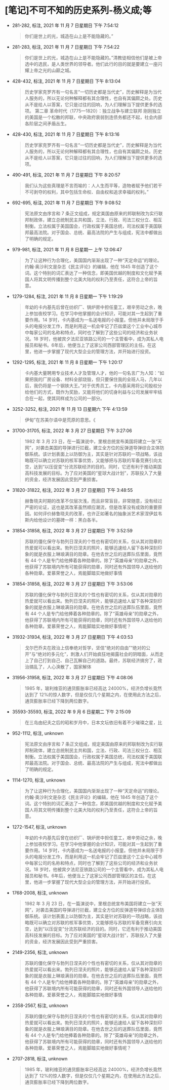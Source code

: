 # [笔记]不可不知的历史系列-杨义成;等


-   281-282, 标注, 2021 年 11 月 7 日星期日 下午 7:54:12

    > 你们是世上的光，城造在山上是不能隐藏的。”

-   281-283, 标注, 2021 年 11 月 7 日星期日 下午 7:54:22

    > 你们是世上的光，城造在山上是不能隐藏的。”清教徒相信他们是被上帝选中的选民，是人类世界的领导者。他们此行的目的就是要建立一座闪耀上帝之光的山巅之城。

-   428-432, 标注, 2021 年 11 月 7 日星期日 下午 8:13:04

    > 历史学家克罗齐有一句名言“一切历史都是当代史”，历史解释是为当代人服务的，所以无论何种解释都有其合理性，也自有其偏颇之处。历史从不是给人以答案，它只是过往的回响，为人们理解当下提供更多的选项。 第二章 革命时代（1775—1820）：独立战争与建立联邦 刚刚独立的美国是一个松散的邦联，中央政府衰弱到连债务都还不起，社会内部各阶层之间矛盾丛生。

-   428-430, 标注, 2021 年 11 月 7 日星期日 下午 8:13:16

    > 历史学家克罗齐有一句名言“一切历史都是当代史”，历史解释是为当代人服务的，所以无论何种解释都有其合理性，也自有其偏颇之处。历史从不是给人以答案，它只是过往的回响，为人们理解当下提供更多的选项。

-   490-491, 标注, 2021 年 11 月 7 日星期日 下午 8:20:57

    > 我们认为这些真理是不言而喻的：人人生而平等，造物者赋予他们若干不可剥夺的权利，其中包括生命权、自由权和追求幸福的权利。”

-   692-695, 标注, 2021 年 11 月 7 日星期日 下午 9:08:52

    > 宪法原文由序言和 7 条正文组成，规定美国由原来的邦联制改为实行联邦制政体，建立总统制民主共和国，立法、行政、司法三权分立、相互制衡。立法权属于美国国会，行政权属于美国总统，司法权属于美国联邦最高法院。对于国会、总统、最高法院的产生与组成，宪法中都做出了明确的规定。

-   979-981, 标注, 2021 年 11 月 8 日星期一 上午 12:06:47

    > 为了让这种行为合理化，美国国内渐渐出现了一种“天定命运”的理论。约翰·奥沙利文是杂志《民主评论》的编辑，他在 1845
    > 年创造了这个词。这个特别的词汇表达了一种信念，即美国优越的制度和文化赋予美国人将其文明传播到整个北美大陆的权利乃至责任，这符合上帝的旨意。

-   1279-1284, 标注, 2021 年 11 月 8 日星期一 下午 1:19:29

    > 年幼的卡内基先后曾在纺织厂、锅炉房中担任童工，艰辛劳动之余，晚上参加夜校学习。在学习中他掌握的会计知识，可能对其一生起到了重要作用。14 岁时，卡内基成为一名送电报的小报童。但他并未局限于手头的电报分发工作，而是利用这一机会牢记了匹兹堡这个工业中心城市中每家公司的名称和特点，同时也了解到了这些公司的经济和业务状况。18 岁时，他被宾夕法尼亚铁路公司的一个主管看中，成为其私人电报员和秘书。6年后，他便当上了这家公司西部管理区的主任。在这里，他进一步掌握了现代大型企业的管理方法，并开始进行投资。

-   1292-1295, 标注, 2021 年 11 月 8 日星期一 下午 1:20:17

    > 卡内基大量聘用专业技术人才及管理人才，他的一句名言广为人知：“如果把我的厂房设备、材料全部烧毁，但只要保住我的全班人马，几年以后，我仍将是一个钢铁大王。”对于优秀员工，卡内基采用将公司股权分给他们的方式，既作为奖励，又能将他们的切身利益与公司发展牢牢结合在一起，使其同样成为公司的一部分。

-   3252-3252, 标注, 2021 年 11 月 13 日星期六 下午 4:13:59

    > 伊甸”在苏美尔语中是荒原的意思。《

-   31700-31705, 标注, 2022 年 3 月 27 日星期日 下午 3:27:06

    > 1982 年 3 月 23 日，在一篇演说中，里根总统宣布美国将建立一张“天网”，对袭击美国的导弹进行拦截，建立全方位的反弹道导弹综合主体防御系统。该计划表面上以防御为主，其实是针对苏联的一项战略，该战略既可以确立对苏联的核军事优势，又能够把与苏联的军备竞赛引向太空，达到“以压促变”分流苏联经济的目的。同时，它还有利于推动美国高科技发展的目标。为了应对美国的“星球大战计划”，苏联投入了大量的资金，经济发展因此受到严重损害。

-   31820-31822, 标注, 2022 年 3 月 27 日星期日 下午 3:48:55

    > 赫鲁晓夫时期的改革不仅层次浅，而且非常盲目，非常随意，没有经过严密的论证，这也是其改革虽然顺应潮流，但是改革没有成效的重要原因。如何评价赫鲁晓夫的改革，也许正如著名的抽象派艺术家涅伊兹韦斯内给他设计的墓碑一样：黑白各半。

-   31854-31858, 标注, 2022 年 3 月 27 日星期日 下午 3:52:59

    > 苏联的僵化保守与勃列日涅夫的个性也有密切的关系，仅从其对勋章的热爱就可以看出来。勃列日涅夫的照片，能够迅速给人留下各种深刻印象的就是衣服上琳琅满目的勋章。在他去世之后的送葬队伍里面，竟然有 44 个人是专门给他捧着各种勋章的。除了“英雄母亲”的勋章之外，他获得了苏联境内所有可能获得的勋章，同时还有外国领导人送给他的各种勋章。爱慕荣誉之人，焉能脚踏实地做好事情

-   31854-31858, 标注, 2022 年 3 月 27 日星期日 下午 3:53:06

    > 苏联的僵化保守与勃列日涅夫的个性也有密切的关系，仅从其对勋章的热爱就可以看出来。勃列日涅夫的照片，能够迅速给人留下各种深刻印象的就是衣服上琳琅满目的勋章。在他去世之后的送葬队伍里面，竟然有 44 个人是专门给他捧着各种勋章的。除了“英雄母亲”的勋章之外，他获得了苏联境内所有可能获得的勋章，同时还有外国领导人送给他的各种勋章。爱慕荣誉之人，焉能脚踏实地做好事情呢？

-   31932-31934, 标注, 2022 年 3 月 27 日星期日 下午 4:03:53

    > 戈尔巴乔夫在政治上信奉绝对哲学，坚信“绝对的自由”“绝对的公开”与“绝对的多元化”，刺激人们开始疯狂地揭露社会的阴暗面，从而走上了自己打到自己、自己瓦解自己的道路。最终，苏联经济搞穷了，政治搞乱了，人心涣散了，国家解体

-   31956-31958, 标注, 2022 年 3 月 27 日星期日 下午 4:08:06

    > 1985 年，玻利维亚的通货膨胀率已经高达 24000%，经济负增长竟然达到了 12%的惊人数字，但是仅仅几个星期之内，在使用此方法之后，通货膨胀率已经下降到两位数字。

-   35593-35593, 标注, 2022 年 9 月 6 日星期二 下午 2:15:09

    > 在三岛由纪夫之后的昭和岁月中，日本文坛依旧有着不少璀璨之星，比

-   952-1112, 标注, unknown

    > 宪法原文由序言和 7 条正文组成，规定美国由原来的邦联制改为实行联邦制政体，建立总统制民主共和国，立法、行政、司法三权分立、相互制衡。立法权属于美国国会，行政权属于美国总统，司法权属于美国联邦最高法院。对于国会、总统、最高法院的产生与组成，宪法中都做出了明确的规定。

-   1114-1270, 标注, unknown

    > 为了让这种行为合理化，美国国内渐渐出现了一种“天定命运”的理论。约翰·奥沙利文是杂志《民主评论》的编辑，他在 1845
    > 年创造了这个词。这个特别的词汇表达了一种信念，即美国优越的制度和文化赋予美国人将其文明传播到整个北美大陆的权利乃至责任，这符合上帝的旨意。

-   1272-1547, 标注, unknown

    > 年幼的卡内基先后曾在纺织厂、锅炉房中担任童工，艰辛劳动之余，晚上参加夜校学习。在学习中他掌握的会计知识，可能对其一生起到了重要作用。14 岁时，卡内基成为一名送电报的小报童。但他并未局限于手头的电报分发工作，而是利用这一机会牢记了匹兹堡这个工业中心城市中每家公司的名称和特点，同时也了解到了这些公司的经济和业务状况。18 岁时，他被宾夕法尼亚铁路公司的一个主管看中，成为其私人电报员和秘书。6年后，他便当上了这家公司西部管理区的主任。在这里，他进一步掌握了现代大型企业的管理方法，并开始进行投资。

-   1768-2008, 标注, unknown

    > 1982 年 3 月 23 日，在一篇演说中，里根总统宣布美国将建立一张“天网”，对袭击美国的导弹进行拦截，建立全方位的反弹道导弹综合主体防御系统。该计划表面上以防御为主，其实是针对苏联的一项战略，该战略既可以确立对苏联的核军事优势，又能够把与苏联的军备竞赛引向太空，达到“以压促变”分流苏联经济的目的。同时，它还有利于推动美国高科技发展的目标。为了应对美国的“星球大战计划”，苏联投入了大量的资金，经济发展因此受到严重损害。

-   2149-2356, 标注, unknown

    > 苏联的僵化保守与勃列日涅夫的个性也有密切的关系，仅从其对勋章的热爱就可以看出来。勃列日涅夫的照片，能够迅速给人留下各种深刻印象的就是衣服上琳琅满目的勋章。在他去世之后的送葬队伍里面，竟然有 44 个人是专门给他捧着各种勋章的。除了“英雄母亲”的勋章之外，他获得了苏联境内所有可能获得的勋章，同时还有外国领导人送给他的各种勋章。爱慕荣誉之人，焉能脚踏实地做好事情

-   2358-2567, 标注, unknown

    > 苏联的僵化保守与勃列日涅夫的个性也有密切的关系，仅从其对勋章的热爱就可以看出来。勃列日涅夫的照片，能够迅速给人留下各种深刻印象的就是衣服上琳琅满目的勋章。在他去世之后的送葬队伍里面，竟然有 44 个人是专门给他捧着各种勋章的。除了“英雄母亲”的勋章之外，他获得了苏联境内所有可能获得的勋章，同时还有外国领导人送给他的各种勋章。爱慕荣誉之人，焉能脚踏实地做好事情呢？

-   2707-2818, 标注, unknown

    > 1985 年，玻利维亚的通货膨胀率已经高达 24000%，经济负增长竟然达到了 12%的惊人数字，但是仅仅几个星期之内，在使用此方法之后，通货膨胀率已经下降到两位数字。

